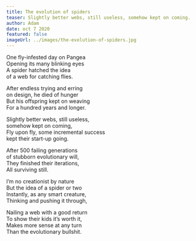 ```yaml
---
title: The evolution of spiders
teaser: Slightly better webs, still useless, somehow kept on coming.
author: Adam
date: oct 7 2020
featured: false
imageUrl: ../images/the-evolution-of-spiders.jpg
---
```


One fly-infested day on Pangea  
Opening its many blinking eyes  
A spider hatched the idea  
of a web for catching flies.

After endless trying and erring  
on design, he died of hunger  
But his offspring kept on weaving  
For a hundred years and longer.

Slightly better webs, still useless,  
somehow kept on coming,  
Fly upon fly, some incremental success  
kept their start-up going.

After 500 failing generations  
of stubborn evolutionary will,  
They finished their iterations,  
All surviving still.

I’m no creationist by nature  
But the idea of a spider or two  
Instantly, as any smart creature,  
Thinking and pushing it through,

Nailing a web with a good return  
To show their kids it’s worth it,  
Makes more sense at any turn  
Than the evolutionary bullshit.
